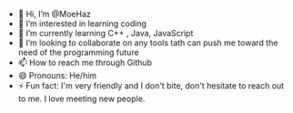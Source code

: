 - 👋 Hi, I’m @MoeHaz
- 👀 I’m interested in learning coding  
- 🌱 I’m currently learning C++ , Java, JavaScript
- 💞️ I’m looking to collaborate on any tools tath can push me toward the need of the programming future 
- 📫 How to reach me through Github 
- 😄 Pronouns: He/him
- ⚡ Fun fact: I'm very friendly and I don't bite, don't hesitate to reach out to me. I love meeting new people.

<!---
MoeHaz/MoeHaz is a ✨ special ✨ repository because its `README.md` (this file) appears on your GitHub profile.
You can click the Preview link to take a look at your changes.
--->
